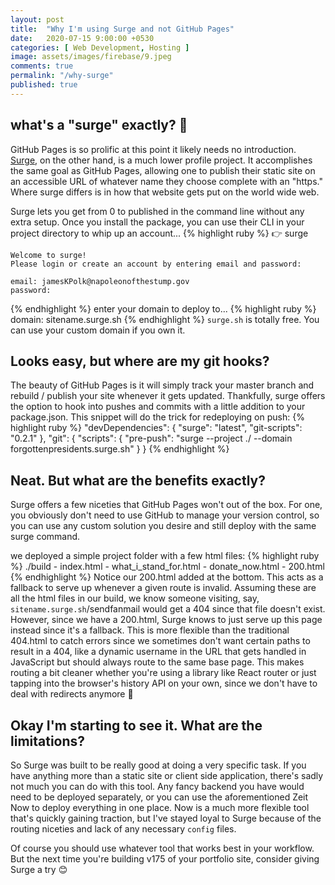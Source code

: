 ```yaml
---
layout: post
title:  "Why I'm using Surge and not GitHub Pages"
date:   2020-07-15 9:00:00 +0530
categories: [ Web Development, Hosting ]
image: assets/images/firebase/9.jpeg
comments: true
permalink: "/why-surge"
published: true
---
```

## what's a "surge" exactly? 🤔

GitHub Pages is so prolific at this point it likely needs no introduction. [Surge], on the other hand, is a much lower profile project. It accomplishes the same goal as GitHub Pages, allowing one to publish their static site on an accessible URL of whatever name they choose complete with an "https." Where surge differs is in how that website gets put on the world wide web.

Surge lets you get from 0 to published in the command line without any extra setup. Once you install the package, you can use their CLI in your project directory to whip up an account...
{% highlight ruby %}
👉 surge

    Welcome to surge!
    Please login or create an account by entering email and password:

    email: jamesKPolk@napoleonofthestump.gov
    password: 
{% endhighlight %}
enter your domain to deploy to...
{% highlight ruby %}
 domain: sitename.surge.sh
{% endhighlight %}
`surge.sh` is totally free. You can use your custom domain if you own it.
## Looks easy, but where are my git hooks?
The beauty of GitHub Pages is it will simply track your master branch and rebuild / publish your site whenever it gets updated. Thankfully, surge offers the option to hook into pushes and commits with a little addition to your package.json. This snippet will do the trick for redeploying on push:
{% highlight ruby %}
"devDependencies": { "surge": "latest", "git-scripts": "0.2.1" },
    "git": { 
        "scripts": { "pre-push": "surge --project ./ 
        --domain forgottenpresidents.surge.sh" }
       }
{% endhighlight %}
## Neat. But what are the benefits exactly?
Surge offers a few niceties that GitHub Pages won't out of the box. For one, you obviously don't need to use GitHub to manage your version control, so you can use any custom solution you desire and still deploy with the same surge command.

we deployed a simple project folder with a few html files:
{% highlight ruby %}
./build
      - index.html
      - what_i_stand_for.html
      - donate_now.html
      - 200.html
{% endhighlight %}
Notice our 200.html added at the bottom. This acts as a fallback to serve up whenever a given route is invalid. Assuming these are all the html files in our build, we know someone visiting, say, `sitename.surge.sh`/sendfanmail would get a 404 since that file doesn't exist. However, since we have a 200.html, Surge knows to just serve up this page instead since it's a fallback. This is more flexible than the traditional 404.html to catch errors since we sometimes don't want certain paths to result in a 404, like a dynamic username in the URL that gets handled in JavaScript but should always route to the same base page. This makes routing a bit cleaner whether you're using a library like React router or just tapping into the browser's history API on your own, since we don't have to deal with redirects anymore 🎉
## Okay I'm starting to see it. What are the limitations?
So Surge was built to be really good at doing a very specific task. If you have anything more than a static site or client side application, there's sadly not much you can do with this tool. Any fancy backend you have would need to be deployed separately, or you can use the aforementioned Zeit Now to deploy everything in one place. Now is a much more flexible tool that's quickly gaining traction, but I've stayed loyal to Surge because of the routing niceties and lack of any necessary `config` files.

Of course you should use whatever tool that works best in your workflow. But the next time you're building v175 of your portfolio site, consider giving Surge a try 😊

[Surge]: https://surge.sh/